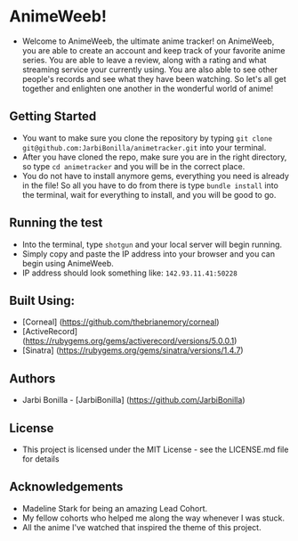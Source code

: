 # AnimeWeeb!
  - Welcome to AnimeWeeb, the ultimate anime tracker! on AnimeWeeb, you are able to create an account and keep track of your favorite anime series. You are able to leave a review, along with a rating and what streaming service your currently using. You are also able to see other people's records and see what they have been watching. So let's all get together and enlighten one another in the wonderful world of anime!
  

## Getting Started
  - You want to make sure you clone the repository by typing ```git clone git@github.com:JarbiBonilla/animetracker.git``` into your terminal.
  - After you have cloned the repo, make sure you are in the right directory, so type ```cd animetracker``` and you will be in the correct place.
  - You do not have to install anymore gems, everything you need is already in the file! So all you have to do from there is type ```bundle install``` into the terminal, wait for everything to install, and you will be good to go.

## Running the test
  - Into the terminal, type ```shotgun``` and your local server will begin running. 
  - Simply copy and paste the IP address into your browser and you can begin using AnimeWeeb.
  - IP address should look something like: ```142.93.11.41:50228```

## Built Using:
  * [Corneal] (https://github.com/thebrianemory/corneal)
  * [ActiveRecord] (https://rubygems.org/gems/activerecord/versions/5.0.0.1)
  * [Sinatra] (https://rubygems.org/gems/sinatra/versions/1.4.7)

## Authors
  * Jarbi Bonilla - [JarbiBonilla] (https://github.com/JarbiBonilla)

## License 
  - This project is licensed under the MIT License - see the LICENSE.md file for details

## Acknowledgements
  - Madeline Stark for being an amazing Lead Cohort.
  - My fellow cohorts who helped me along the way whenever I was stuck.
  - All the anime I've watched that inspired the theme of this project.



